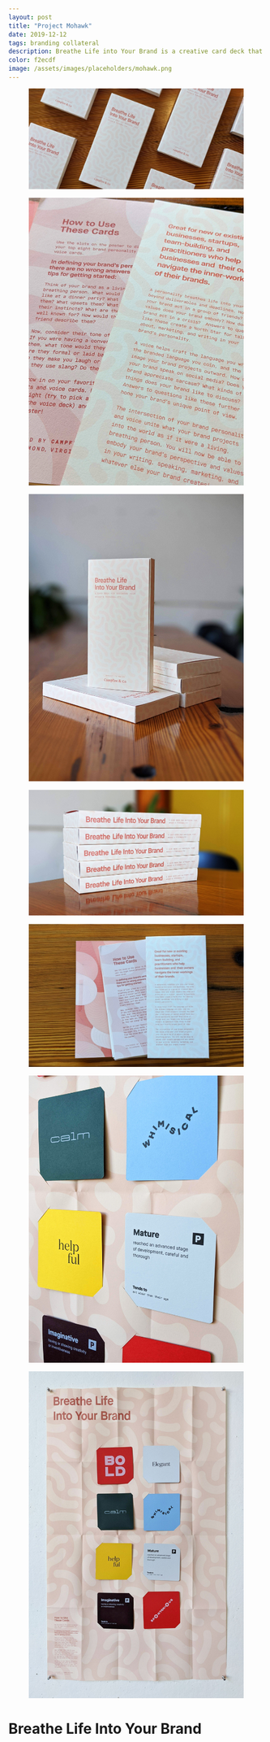 ```yaml
---
layout: post
title: "Project Mohawk"
date: 2019-12-12
tags: branding collateral
description: Breathe Life into Your Brand is a creative card deck that helps develop a cohesive personality and tone of voice for brands. It includes a 54 card deck, a poster to display your chosen cards, and tips for using this card deck to explore and define your brand’s personality.
color: f2ecdf
image: /assets/images/placeholders/mohawk.png
---
```

<div class="container">
<figure class="large-img">
  <img src="/assets/images/mohawk/1-overall.jpg" alt="Placeholder"/>
</figure>
</div>

<div class="container-double">
<figure >
  <img src="/assets/images/mohawk/2-detail.jpg" alt="Placeholder"/>
</figure>
<figure >
  <img src="/assets/images/mohawk/3-arranged.jpg" alt="Placeholder"/>
</figure>
</div>

<div class="container">
<figure>
  <img src="/assets/images/mohawk/4-stacked.jpg" alt="Placeholder"/>
</figure>
</div>

<div class="container-double">
<figure >
  <img src="/assets/images/mohawk/5-layed out.jpg" alt="Placeholder"/>
</figure>
<figure >
  <img src="/assets/images/mohawk/6-cards.jpg" alt="Placeholder"/>
</figure>
<figure >
  <img src="/assets/images/mohawk/7-poster.jpg" alt="Placeholder"/>
</figure>
<h1>Breathe Life Into Your Brand</h1>
</div>
